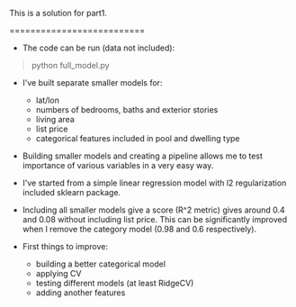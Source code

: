 This is a solution for part1.

==========================

- The code can be run (data not included):

> python full_model.py

- I've built separate smaller models for:
   - lat/lon
   - numbers of bedrooms, baths and exterior stories
   - living area
   - list price
   - categorical features included in pool and dwelling type

- Building smaller models and creating a pipeline allows me to test importance of various variables
in a very easy way.

- I've started from a simple linear regression model with l2 regularization included sklearn package.

- Including all smaller models give a score (R^2 metric) gives around 0.4 and 0.08 without including list price. This can be significantly improved when I remove the category model (0.98 and 0.6 respectively).

- First things to improve:

   - building a better categorical model
   - applying CV
   - testing different models (at least RidgeCV)
   - adding another features
 
